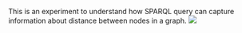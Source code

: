 This is an experiment to understand how SPARQL query can capture information about distance between nodes in a graph.
![](https://www.dropbox.com/s/4qrnygpcqfemqqz/Screenshot%202017-07-13%2009.49.55.png?dl=0)
